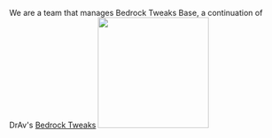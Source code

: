 We are a team that manages Bedrock Tweaks Base, a continuation of DrAv's [Bedrock Tweaks](https://bedrocktweaks.net)
<picture>
  <source width="200px" media="(prefers-color-scheme: light)" srcset="https://github-readme-stats.vercel.app/api/pin/?username=BedrockTweaks&repo=Bedrock-Tweaks-Base&theme=light"> <!-- light theme (black text) -->
  <img src="https://github-readme-stats.vercel.app/api/pin/?username=BedrockTweaks&repo=Bedrock-Tweaks-Base&theme=dark"> <!-- dark theme (light text) -->
</picture>
